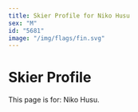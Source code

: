 ```yaml
---
title: Skier Profile for Niko Husu
sex: "M"
id: "5681"
image: "/img/flags/fin.svg" 
---
```


# Skier Profile

This page is for: Niko Husu.
    